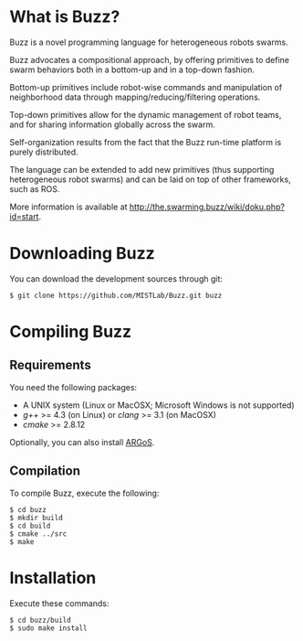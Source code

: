 What is Buzz?
=============

Buzz is a novel programming language for heterogeneous robots swarms.

Buzz advocates a compositional approach, by offering primitives to define swarm behaviors both in a bottom-up and in a top-down fashion.

Bottom-up primitives include robot-wise commands and manipulation of neighborhood data through mapping/reducing/filtering operations.

Top-down primitives allow for the dynamic management of robot teams, and for sharing information globally across the swarm.

Self-organization results from the fact that the Buzz run-time platform is purely distributed.

The language can be extended to add new primitives (thus supporting heterogeneous robot swarms) and can be laid on top of other frameworks, such as ROS.

More information is available at http://the.swarming.buzz/wiki/doku.php?id=start.

Downloading Buzz
================

You can download the development sources through git:

    $ git clone https://github.com/MISTLab/Buzz.git buzz

Compiling Buzz
==============

Requirements
------------

You need the following packages:

* A UNIX system (Linux or MacOSX; Microsoft Windows is not supported)
* _g++_ >= 4.3 (on Linux) or _clang_ >= 3.1 (on MacOSX)
* _cmake_ >= 2.8.12

Optionally, you can also install [ARGoS](http://www.argos-sim.info/).

Compilation
-----------

To compile Buzz, execute the following:

    $ cd buzz
    $ mkdir build
    $ cd build
    $ cmake ../src
    $ make

Installation
============

Execute these commands:

    $ cd buzz/build
    $ sudo make install
